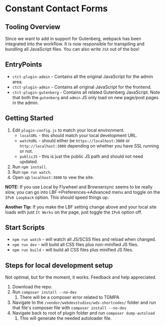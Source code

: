 # Constant Contact Forms

## Tooling Overview
Since we want to add in support for Gutenberg,  webpack has been integrated into the workflow. It is now
responsible for transpiling and bundling all JavaScript files. You can also write `JSX` out of the box! 

## EntryPoints
- `ctct-plugin-admin` - Contains all the original JavaScript for the admin area.
- `ctct-plugin-admin` - Contains all original JavaScript for the frontend.
- `ctct-plugin-gutenberg` - Contains all related Gutenberg JavaScript. Note that both the `gutenberg` and `admin` JS only
load on new page/post pages in the admin.

## Getting Started
1. Edit `plugin-config.js` to match your local environment.
    - `localURL` - this should match your local development URL.
    - `watchURL` - should either be `https://localhost:3000` or `http://localhost:3000` depending on whether you have
    SSL running or not.
    - `publicJS` - this is just the public JS path and should not need updated.
2. Run `npm install`.
3. Run `npm run watch`.
4. Open up `localhost:3000` to vew the site.

**NOTE:** If you use Local by Flywheel and Browsersync seems to be really slow, you can go into
LBF->Preferences->Advanced menu and toggle on the `IPv6 Loopback` option. This should speed things up.

**Another Tip:** If you make the LBF setting change above and your local site loads with just
`It Works` on the page, just toggle the `IPv6` option off.

## Start Scripts
- `npm run watch` - will watch all JS/SCSS files and reload when changed.
- `npm run dev` - will build all CSS files plus non-minified JS files.
- `npm run build` - will build all CSS files plus minified JS files.

## Steps for local development setup
Not optimal, but for the moment, it works. Feedback and help appreciated.

1. Download the repo.
1. Run `composer install --no-dev`
	1. There will be a composer error related to TGMPA
1. Navigate to the `/vendor/webdevstudios/wds-shortcodes/` folder and run that file's composer file with `composer install --no-dev`
1. Navigate back to root of plugin folder and run `composer dump-autoload`
	1. This will generate the needed autoloader file.
